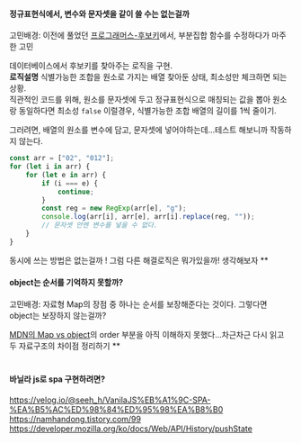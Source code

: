 #### 정규표현식에서, 변수와 문자셋을 같이 쓸 수는 없는걸까

고민배경: 이전에 풀었던 [프로그래머스-후보키](https://github.com/live-small/problem-solving-/blob/main/programmers/Lv2/%ED%9B%84%EB%B3%B4%ED%82%A4.js)에서, 부분집합 함수를 수정하다가 마주한 고민

데이터베이스에서 후보키를 찾아주는 로직을 구현.  
**로직설명**
식별가능한 조합을 원소로 가지는 배열 찾아둔 상태, 최소성만 체크하면 되는 상황.  
직관적인 코드를 위해, 원소를 문자셋에 두고 정규표현식으로 매칭되는 값을 뽑아 원소랑 동일하다면 최소성 `false`
이럴경우, 식별가능한 조합 배열의 길이를 1씩 줄이기.

그러려면, 배열의 원소를 변수에 담고, 문자셋에 넣어야하는데...테스트 해보니까 작동하지 않는다.

```javascript
const arr = ["02", "012"];
for (let i in arr) {
    for (let e in arr) {
        if (i === e) {
            continue;
        }
        const reg = new RegExp(arr[e], "g");
        console.log(arr[i], arr[e], arr[i].replace(reg, ""));
        // 문자셋 안엔 변수를 넣을 수 없다.
    }
}
```

동시에 쓰는 방법은 없는걸까 ! 그럼 다른 해결로직은 뭐가있을까! 생각해보자 \*\*

#### object는 순서를 기억하지 못할까?

고민배경: 자료형 Map의 장점 중 하나는 순서를 보장해준다는 것이다. 그렇다면 object는 보장하지 않는걸까?

[MDN의 Map vs object](https://developer.mozilla.org/en-US/docs/Web/JavaScript/Reference/Global_Objects/Map)의 order 부분을 아직 이해하지 못했다...차근차근 다시 읽고 두 자료구조의 차이점 정리하기 \*\*

#

#### 바닐라 js로 spa 구현하려면?

https://velog.io/@seeh_h/VanilaJS%EB%A1%9C-SPA-%EA%B5%AC%ED%98%84%ED%95%98%EA%B8%B0
https://namhandong.tistory.com/99
https://developer.mozilla.org/ko/docs/Web/API/History/pushState
